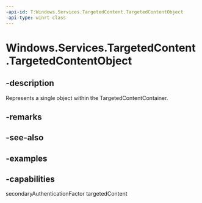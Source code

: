 ```yaml
---
-api-id: T:Windows.Services.TargetedContent.TargetedContentObject
-api-type: winrt class
---
```


<!-- Class syntax.
public class TargetedContentObject 
-->

# Windows.Services.TargetedContent.TargetedContentObject

## -description

Represents a single object within the TargetedContentContainer.

## -remarks

## -see-also

## -examples

## -capabilities

secondaryAuthenticationFactor
targetedContent
